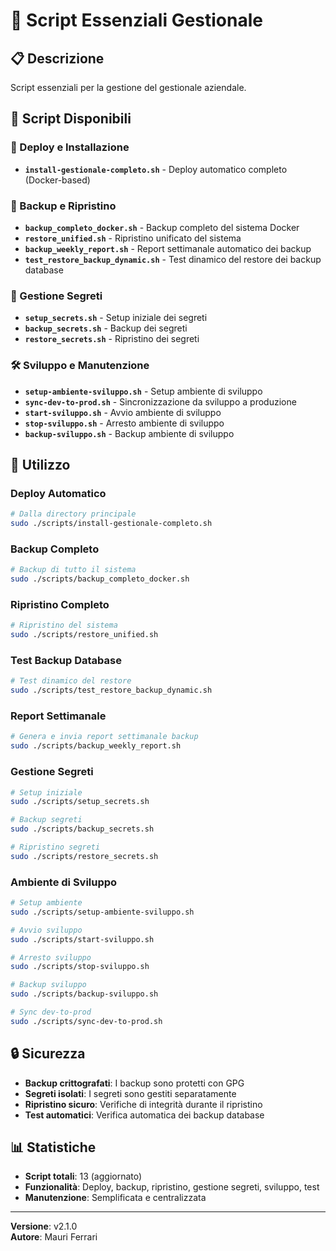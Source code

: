 # 🔧 Script Essenziali Gestionale

## 📋 Descrizione
Script essenziali per la gestione del gestionale aziendale.

## 📁 Script Disponibili

### 🚀 Deploy e Installazione
- **`install-gestionale-completo.sh`** - Deploy automatico completo (Docker-based)

### 💾 Backup e Ripristino
- **`backup_completo_docker.sh`** - Backup completo del sistema Docker
- **`restore_unified.sh`** - Ripristino unificato del sistema
- **`backup_weekly_report.sh`** - Report settimanale automatico dei backup
- **`test_restore_backup_dynamic.sh`** - Test dinamico del restore dei backup database

### 🔐 Gestione Segreti
- **`setup_secrets.sh`** - Setup iniziale dei segreti
- **`backup_secrets.sh`** - Backup dei segreti
- **`restore_secrets.sh`** - Ripristino dei segreti

### 🛠️ Sviluppo e Manutenzione
- **`setup-ambiente-sviluppo.sh`** - Setup ambiente di sviluppo
- **`sync-dev-to-prod.sh`** - Sincronizzazione da sviluppo a produzione
- **`start-sviluppo.sh`** - Avvio ambiente di sviluppo
- **`stop-sviluppo.sh`** - Arresto ambiente di sviluppo
- **`backup-sviluppo.sh`** - Backup ambiente di sviluppo

## 🎯 Utilizzo

### Deploy Automatico
```bash
# Dalla directory principale
sudo ./scripts/install-gestionale-completo.sh
```

### Backup Completo
```bash
# Backup di tutto il sistema
sudo ./scripts/backup_completo_docker.sh
```

### Ripristino Completo
```bash
# Ripristino del sistema
sudo ./scripts/restore_unified.sh
```

### Test Backup Database
```bash
# Test dinamico del restore
sudo ./scripts/test_restore_backup_dynamic.sh
```

### Report Settimanale
```bash
# Genera e invia report settimanale backup
sudo ./scripts/backup_weekly_report.sh
```

### Gestione Segreti
```bash
# Setup iniziale
sudo ./scripts/setup_secrets.sh

# Backup segreti
sudo ./scripts/backup_secrets.sh

# Ripristino segreti
sudo ./scripts/restore_secrets.sh
```

### Ambiente di Sviluppo
```bash
# Setup ambiente
sudo ./scripts/setup-ambiente-sviluppo.sh

# Avvio sviluppo
sudo ./scripts/start-sviluppo.sh

# Arresto sviluppo
sudo ./scripts/stop-sviluppo.sh

# Backup sviluppo
sudo ./scripts/backup-sviluppo.sh

# Sync dev-to-prod
sudo ./scripts/sync-dev-to-prod.sh
```

## 🔒 Sicurezza

- **Backup crittografati**: I backup sono protetti con GPG
- **Segreti isolati**: I segreti sono gestiti separatamente
- **Ripristino sicuro**: Verifiche di integrità durante il ripristino
- **Test automatici**: Verifica automatica dei backup database

## 📊 Statistiche

- **Script totali**: 13 (aggiornato)
- **Funzionalità**: Deploy, backup, ripristino, gestione segreti, sviluppo, test
- **Manutenzione**: Semplificata e centralizzata

---
**Versione**: v2.1.0  
**Autore**: Mauri Ferrari 